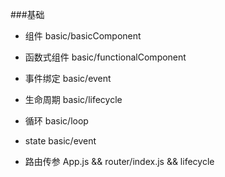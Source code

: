 ###基础

- 组件         basic/basicComponent

- 函数式组件    basic/functionalComponent

- 事件绑定      basic/event

- 生命周期      basic/lifecycle

- 循环          basic/loop

- state      basic/event

- 路由传参       App.js && router/index.js &&  lifecycle


